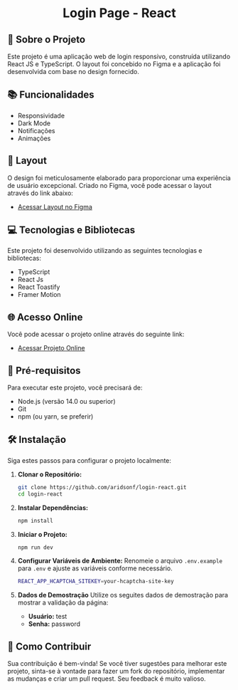 <p align="center">
  <h1 align="center">Login Page - React</h1>
</p>

## 📘 Sobre o Projeto

Este projeto é uma aplicação web de login responsivo, construída utilizando React JS e TypeScript. O layout foi concebido no Figma e a aplicação foi desenvolvida com base no design fornecido.

## 📚 Funcionalidades

- Responsividade
- Dark Mode
- Notificações
- Animações

## 🎨 Layout


O design foi meticulosamente elaborado para proporcionar uma experiência de usuário excepcional. Criado no Figma, você pode acessar o layout através do link abaixo:

- [Acessar Layout no Figma](https://www.figma.com/file/rMJhp5D79wnmq6h7r27cmv/Login---Teste?type=design&node-id=1%3A14027&mode=design&t=a5Gfvwa0lznfNflz-1)

## 💻 Tecnologias e Bibliotecas

Este projeto foi desenvolvido utilizando as seguintes tecnologias e bibliotecas:

- TypeScript
- React Js
- React Toastify
- Framer Motion

## 🌐 Acesso Online

Você pode acessar o projeto online através do seguinte link:

- [Acessar Projeto Online](https://login-react-phi.vercel.app)

## 🚧 Pré-requisitos

Para executar este projeto, você precisará de:

- Node.js (versão 14.0 ou superior)
- Git
- npm (ou yarn, se preferir)

## 🛠️ Instalação

Siga estes passos para configurar o projeto localmente:

1. **Clonar o Repositório:**

   ```bash
   git clone https://github.com/aridsonf/login-react.git
   cd login-react
   ```

2. **Instalar Dependências:**

   ```bash
   npm install
   ```

3. **Iniciar o Projeto:**
   ```bash
   npm run dev
   ```

4. **Configurar Variáveis de Ambiente:**
   Renomeie o arquivo `.env.example` para `.env` e ajuste as variáveis conforme necessário.

   ```bash
   REACT_APP_HCAPTCHA_SITEKEY=your-hcaptcha-site-key

5. **Dados de Demostração**
    Utilize os seguites dados de demostração para mostrar a validação da página:
    - **Usuário:** test
    - **Senha:** password

## 🤝 Como Contribuir

Sua contribuição é bem-vinda! Se você tiver sugestões para melhorar este projeto, sinta-se à vontade para fazer um fork do repositório, implementar as mudanças e criar um pull request. Seu feedback é muito valioso.
